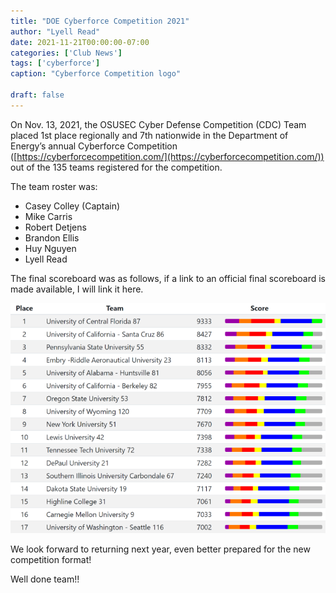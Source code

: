 ```yaml
---
title: "DOE Cyberforce Competition 2021"
author: "Lyell Read"
date: 2021-11-21T00:00:00-07:00
categories: ['Club News']
tags: ['cyberforce']
caption: "Cyberforce Competition logo"

draft: false
---
```


On Nov. 13, 2021, the OSUSEC Cyber Defense Competition (CDC) Team placed 1st place regionally and 7th nationwide in the Department of Energy’s annual Cyberforce Competition ([https://cyberforcecompetition.com/](https://cyberforcecompetition.com/)) out of the 135 teams registered for the competition.

The team roster was:

- Casey Colley (Captain)
- Mike Carris
- Robert Detjens
- Brandon Ellis
- Huy Nguyen
- Lyell Read

The final scoreboard was as follows, if a link to an official final scoreboard is made available, I will link it here. 

![Screenshot of the scoreboard, showing Oregon State University in 7th place](/blog/doe-cyberforce-competition-2021-scoreboard.png)

We look forward to returning next year, even better prepared for the new competition format!

Well done team!! 
